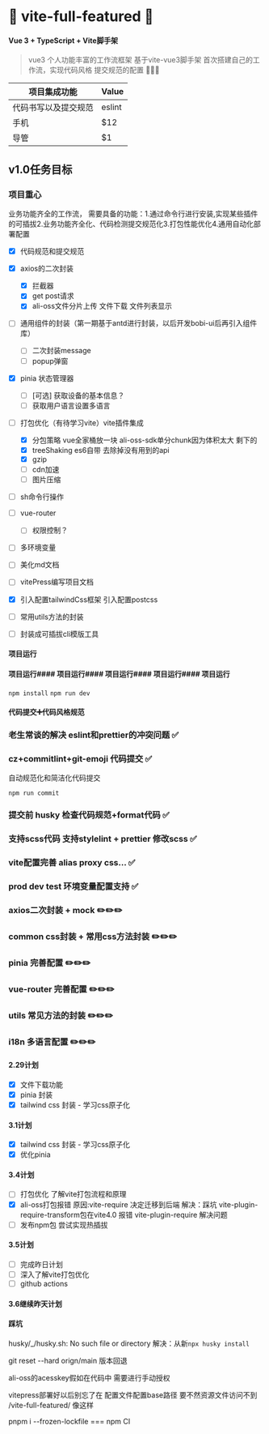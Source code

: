 # 💎 vite-full-featured 💎

#### Vue 3 + TypeScript + Vite脚手架

> vue3 个人功能丰富的工作流框架 基于vite-vue3脚手架
> 首次搭建自己的工作流，实现代码风格 提交规范的配置 🎉🎉🎉

| 项目集成功能         | Value  |
| -------------------- | ------ |
| 代码书写以及提交规范 | eslint |
| 手机                 | $12    |
| 导管                 | $1     |

## v1.0任务目标

### 项目重心

业务功能齐全的工作流，
需要具备的功能：1.通过命令行进行安装,实现某些插件的可插拔2.业务功能齐全化、代码检测提交规范化3.打包性能优化4.通用自动化部署配置

- [x] 代码规范和提交规范
- [x] axios的二次封装

  - [x] 拦截器
  - [x] get post请求
  - [x] ali-oss文件分片上传 文件下载 文件列表显示

- [ ] 通用组件的封装（第一期基于antd进行封装，以后开发bobi-ui后再引入组件库）
  - [ ] 二次封装message
  - [ ] popup弹窗
- [x] pinia 状态管理器
  - [ ] [可选] 获取设备的基本信息？
  - [ ] 获取用户语言设置多语言
- [ ] 打包优化（有待学习vite）vite插件集成
  - [x] 分包策略 vue全家桶放一块 ali-oss-sdk单分chunk因为体积太大 剩下的
  - [x] treeShaking es6自带 去除掉没有用到的api
  - [x] gzip
  - [ ] cdn加速
  - [ ] 图片压缩
- [ ] sh命令行操作
- [ ] vue-router
  - [ ] 权限控制？
- [ ] 多环境变量
- [ ] 美化md文档
- [ ] vitePress编写项目文档
- [x] 引入配置tailwindCss框架 引入配置postcss
- [ ] 常用utils方法的封装
- [ ] 封装成可插拔cli模版工具

#### 项目运行




#### 项目运行#### 项目运行#### 项目运行#### 项目运行#### 项目运行




`npm install`
`npm run dev`

#### 代码提交➕代码风格规范

### 老生常谈的解决 eslint和prettier的冲突问题 ✅

### cz+commitlint+git-emoji 代码提交 ✅

自动规范化和简洁化代码提交

`npm run commit`

### 提交前 husky 检查代码规范+format代码 ✅

### 支持scss代码 支持stylelint + prettier 修改scss ✅

### vite配置完善 alias proxy css... ✅

### prod dev test 环境变量配置支持 ✅

### axios二次封装 + mock ✏️✏️✏️

### common css封装 + 常用css方法封装 ✏️✏️✏️

### pinia 完善配置 ✏️✏️✏️

### vue-router 完善配置 ✏️✏️✏️

### utils 常见方法的封装 ✏️✏️✏️

### i18n 多语言配置 ✏️✏️✏️

#### 2.29计划

- [x] 文件下载功能
- [x] pinia 封装
- [x] tailwind css 封装 - 学习css原子化

#### 3.1计划

- [x] tailwind css 封装 - 学习css原子化
- [x] 优化pinia

#### 3.4计划

- [ ] 打包优化 了解vite打包流程和原理
- [x] ali-oss打包报错 原因:vite-require 决定迁移到后端 解决：踩坑 vite-plugin-require-transform包在vite4.0 报错 vite-plugin-require 解决问题
- [ ] 发布npm包 尝试实现热插拔

#### 3.5计划

- [ ] 完成昨日计划
- [ ] 深入了解vite打包优化
- [ ] github actions

#### 3.6继续昨天计划

#### 踩坑

husky/\_/husky.sh: No such file or directory
解决：从新`npx husky install`

git reset --hard orign/main
版本回退

ali-oss的acesskey假如在代码中 需要进行手动授权

vitepress部署好以后别忘了在 配置文件配置base路径 要不然资源文件访问不到
/vite-full-featured/ 像这样

pnpm i --frozen-lockfile === npm CI